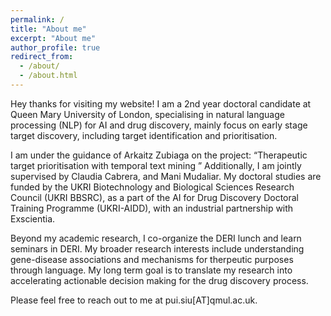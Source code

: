 ```yaml
---
permalink: /
title: "About me"
excerpt: "About me"
author_profile: true
redirect_from: 
  - /about/
  - /about.html
---
```


Hey thanks for visiting my website! I am a 2nd year doctoral candidate at Queen Mary University of London, specialising in natural language processing (NLP) for AI and drug discovery, mainly focus on early stage target discovery, including target identification and prioritisation.

I am under the guidance of Arkaitz Zubiaga on the project: “Therapeutic target prioritisation with temporal text mining ” Additionally, I am jointly supervised by Claudia Cabrera, and Mani Mudaliar. My doctoral studies are funded by the UKRI Biotechnology and Biological Sciences Research Council (UKRI BBSRC), as a part of the AI for Drug Discovery Doctoral Training Programme (UKRI-AIDD), with an industrial partnership with Exscientia.

Beyond my academic research, I co-organize the DERI lunch and learn seminars in DERI. My broader research interests include understanding gene-disease associations and mechanisms for therpeutic purposes through language. My long term goal is to translate my research into accelerating actionable decision making for the drug discovery process.

Please feel free to reach out to me at pui.siu[AT]qmul.ac.uk.

